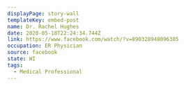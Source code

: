 ```yaml
---
displayPage: story-wall
templateKey: embed-post
name: Dr. Rachel Hughes
date: 2020-05-18T22:24:34.744Z
link: https://www.facebook.com/watch/?v=890328948096385
occupation: ER Physician
source: facebook
state: WI
tags:
  - Medical Professional
---
```


